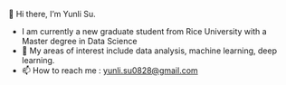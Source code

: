 👋 Hi there, I’m Yunli Su.
- I am currently a new graduate student from Rice University with a Master degree in Data Science
- 👀 My areas of interest include data analysis, machine learning, deep learning.
- 📫 How to reach me : yunli.su0828@gmail.com

<!---
Yunli-S/Yunli-S is a ✨ special ✨ repository because its `README.md` (this file) appears on your GitHub profile.
You can click the Preview link to take a look at your changes.
--->
